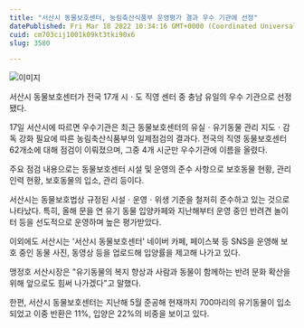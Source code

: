 ```yaml
---
title: "서산시 동물보호센터, 농림축산식품부 운영평가 결과 우수 기관에 선정"
datePublished: Fri Mar 18 2022 10:34:16 GMT+0000 (Coordinated Universal Time)
cuid: cm703cij1001k09kt3tki90x6
slug: 3580

---
```



![이미지](https://cdn.hashnode.com/res/hashnode/image/upload/v1739254707788/a43e21df-2dc2-4369-92c0-6da83f236709.jpeg)

서산시 동물보호센터가 전국 17개 시ㆍ도 직영 센터 중 충남 유일의 우수 기관으로 선정됐다.

17일 서산시에 따르면 우수기관은 최근 동물보호센터의 유실ㆍ유기동물 관리 지도ㆍ감독 강화 필요에 따른 농림축산식품부의 일제점검의 결과다. 전국의 직영 동물보호센터 62개소에 대해 점검이 이뤄졌으며, 그중 4개 시군만 우수기관에 이름을 올렸다.

주요 점검 내용으로는 동물보호센터 시설 및 운영의 준수 사항으로 보호동물 현황, 관리 인력 현황, 보호동물의 입소, 관리 등이다.

서산시는 동물보호법상 규정된 시설ㆍ운영ㆍ위생 기준을 철저히 준수하고 있는 것으로 나타났다. 특히, 올해 문을 연 유기 동물 입양카페와 지난해부터 운영 중인 반려견 놀이터 등을 선도적으로 운영하며 높은 평가받았다.

이외에도 서산시는 '서산시 동물보호센터' 네이버 카페, 페이스북 등 SNS을 운영해 보호 중인 동물 사진, 동영상 등을 업로드해 입양률을 제고해 나가고 있다.

맹정호 서산시장은 "유기동물의 복지 향상과 사람과 동물이 함께하는 반려 문화 확산을 위해 앞으로도 힘써 나가겠다"고 말했다.

한편, 서산시 동물보호센터는 지난해 5월 준공해 현재까지 700마리의 유기동물이 입소되었고 이중 반환은 11%, 입양은 22%의 비중을 보이고 있다.